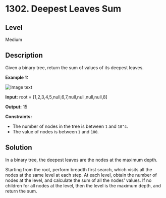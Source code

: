 # 1302. Deepest Leaves Sum
## Level
Medium

## Description
Given a binary tree, return the sum of values of its deepest leaves.

**Example 1:**

![Image text](https://assets.leetcode.com/uploads/2019/07/31/1483_ex1.png)

**Input:** root = [1,2,3,4,5,null,6,7,null,null,null,null,8]

**Output:** 15

**Constraints:**

* The number of nodes in the tree is between `1` and `10^4`.
* The value of nodes is between `1` and `100`.

## Solution
In a binary tree, the deepest leaves are the nodes at the maximum depth.

Starting from the root, perform breadth first search, which visits all the nodes at the same level at each step. At each level, obtain the number of nodes at the level, and calculate the sum of all the nodes' values. If no children for all nodes at the level, then the level is the maximum depth, and return the sum.
